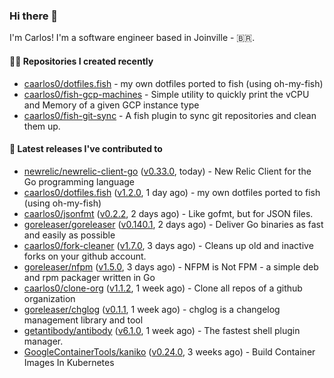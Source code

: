 ### Hi there 👋

I'm Carlos! I'm a software engineer based in Joinville - 🇧🇷.

#### 👨‍💻 Repositories I created recently

- [caarlos0/dotfiles.fish](https://github.com/caarlos0/dotfiles.fish) - my own dotfiles ported to fish (using oh-my-fish)
- [caarlos0/fish-gcp-machines](https://github.com/caarlos0/fish-gcp-machines) - Simple utility to quickly print the vCPU and Memory of a given GCP instance type
- [caarlos0/fish-git-sync](https://github.com/caarlos0/fish-git-sync) - A fish plugin to sync git repositories and clean them up.

#### 🚀 Latest releases I've contributed to

- [newrelic/newrelic-client-go](https://github.com/newrelic/newrelic-client-go) ([v0.33.0](https://github.com/newrelic/newrelic-client-go/releases/tag/v0.33.0), today) - New Relic Client for the Go programming language
- [caarlos0/dotfiles.fish](https://github.com/caarlos0/dotfiles.fish) ([v1.2.0](https://github.com/caarlos0/dotfiles.fish/releases/tag/v1.2.0), 1 day ago) - my own dotfiles ported to fish (using oh-my-fish)
- [caarlos0/jsonfmt](https://github.com/caarlos0/jsonfmt) ([v0.2.2](https://github.com/caarlos0/jsonfmt/releases/tag/v0.2.2), 2 days ago) -  Like gofmt, but for JSON files.
- [goreleaser/goreleaser](https://github.com/goreleaser/goreleaser) ([v0.140.1](https://github.com/goreleaser/goreleaser/releases/tag/v0.140.1), 2 days ago) - Deliver Go binaries as fast and easily as possible
- [caarlos0/fork-cleaner](https://github.com/caarlos0/fork-cleaner) ([v1.7.0](https://github.com/caarlos0/fork-cleaner/releases/tag/v1.7.0), 3 days ago) - Cleans up old and inactive forks on your github account.
- [goreleaser/nfpm](https://github.com/goreleaser/nfpm) ([v1.5.0](https://github.com/goreleaser/nfpm/releases/tag/v1.5.0), 3 days ago) - NFPM is Not FPM - a simple deb and rpm packager written in Go
- [caarlos0/clone-org](https://github.com/caarlos0/clone-org) ([v1.1.2](https://github.com/caarlos0/clone-org/releases/tag/v1.1.2), 1 week ago) - Clone all repos of a github organization
- [goreleaser/chglog](https://github.com/goreleaser/chglog) ([v0.1.1](https://github.com/goreleaser/chglog/releases/tag/v0.1.1), 1 week ago) - chglog is a changelog management library and tool
- [getantibody/antibody](https://github.com/getantibody/antibody) ([v6.1.0](https://github.com/getantibody/antibody/releases/tag/v6.1.0), 1 week ago) - The fastest shell plugin manager.
- [GoogleContainerTools/kaniko](https://github.com/GoogleContainerTools/kaniko) ([v0.24.0](https://github.com/GoogleContainerTools/kaniko/releases/tag/v0.24.0), 3 weeks ago) - Build Container Images In Kubernetes
